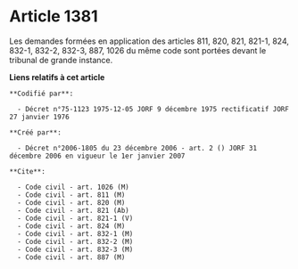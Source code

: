 # Article 1381

Les demandes formées en application des articles 811, 820, 821, 821-1, 824, 832-1, 832-2, 832-3, 887, 1026 du même code sont
portées devant le tribunal de grande instance.

**Liens relatifs à cet article**

	**Codifié par**:

	  - Décret n°75-1123 1975-12-05 JORF 9 décembre 1975 rectificatif JORF 27 janvier 1976

	**Créé par**:

	  - Décret n°2006-1805 du 23 décembre 2006 - art. 2 () JORF 31 décembre 2006 en vigueur le 1er janvier 2007

	**Cite**:

	  - Code civil - art. 1026 (M)
	  - Code civil - art. 811 (M)
	  - Code civil - art. 820 (M)
	  - Code civil - art. 821 (Ab)
	  - Code civil - art. 821-1 (V)
	  - Code civil - art. 824 (M)
	  - Code civil - art. 832-1 (M)
	  - Code civil - art. 832-2 (M)
	  - Code civil - art. 832-3 (M)
	  - Code civil - art. 887 (M)
